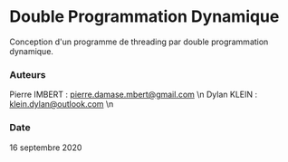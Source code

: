 # Double Programmation Dynamique

Conception d'un programme de threading par double programmation dynamique.

### Auteurs

Pierre IMBERT : pierre.damase.mbert@gmail.com \n
Dylan KLEIN : klein.dylan@outlook.com \n

### Date

16 septembre 2020
